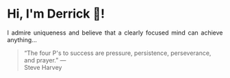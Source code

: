 # Hi, I'm Derrick 👋!
<p align="justify">I admire uniqueness and believe that a clearly focused mind can achieve anything...</p> 
<!-- #quote-start -->
<blockquote>&ldquo;The four P's to success are pressure, persistence, perseverance, and prayer.&rdquo; &mdash; <footer>Steve Harvey</footer></blockquote>
<!-- #quote-end -->
